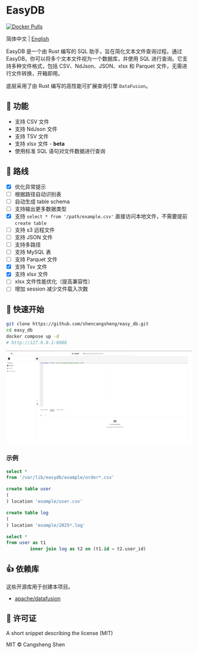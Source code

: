 # EasyDB

[![Docker Pulls](https://img.shields.io/docker/pulls/shencangsheng/easydb-backend.svg)](https://hub.docker.com/r/shencangsheng/easydb-backend)

简体中文 | [English](./README.en-us.md)

EasyDB 是一个由 Rust 编写的 SQL 助手，旨在简化文本文件查询过程。通过 EasyDB，你可以将多个文本文件视为一个数据库，并使用 SQL
进行查询。它支持多种文件格式，包括 CSV、NdJson、JSON、xlsx 和 Parquet 文件，无需进行文件转换，开箱即用。

底层采用了由 Rust 编写的高性能可扩展查询引擎 `DataFusion`。

## 📖 功能

- 支持 CSV 文件
- 支持 NdJson 文件
- 支持 TSV 文件
- 支持 xlsx 文件 - **beta**
- 使用标准 SQL 语句对文件数据进行查询

## 🔮 路线

- [x] 优化异常提示
- [ ] 根据路径自动识别表
- [ ] 自动生成 table schema
- [ ] 支持输出更多数据类型
- [x] 支持 `select * from '/path/example.csv'` 直接访问本地文件，不需要提前 `create table`
- [ ] 支持 s3 远程文件
- [ ] 支持 JSON 文件
- [ ] 支持多路径
- [ ] 支持 MySQL 表
- [ ] 支持 Parquet 文件
- [x] 支持 Tsv 文件
- [x] 支持 xlsx 文件
- [ ] xlsx 文件性能优化（提高兼容性）
- [ ] 增加 session 减少文件载入次数

## 🚀 快速开始

```bash
git clone https://github.com/shencangsheng/easy_db.git
cd easy_db
docker compose up -d
# http://127.0.0.1:8088
```

![demo.gif](assets/demo.gif)

### 示例

```sql
select *
from '/var/lib/easydb/example/order*.csv'
```

```sql
create table user
(
) location 'example/user.csv'
```

```sql
create table log
(
) location 'example/2025*.log'
```

```sql
select *
from user as t1
         inner join log as t2 on (t1.id = t2.user_id)
```

## 👍 依赖库

这些开源库用于创建本项目。

- [apache/datafusion](https://github.com/apache/datafusion)

## 📝 许可证

A short snippet describing the license (MIT)

MIT © Cangsheng Shen